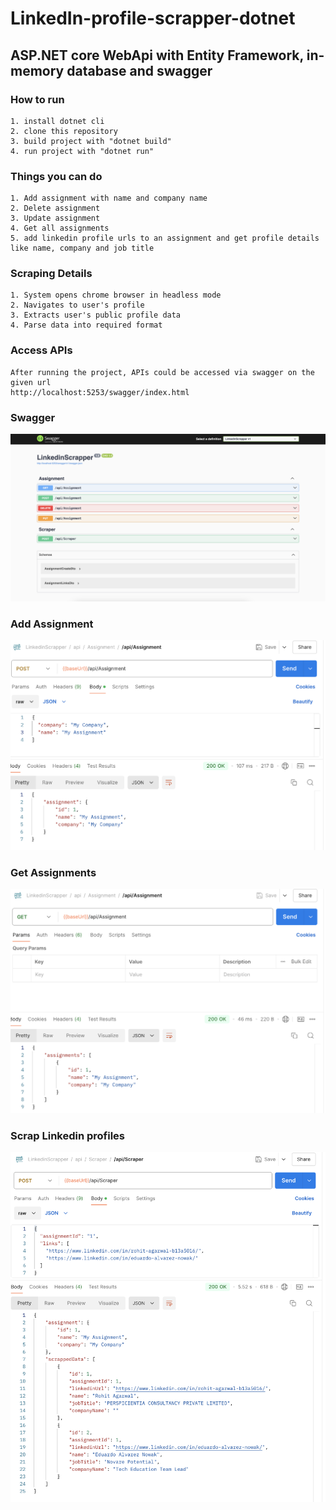 # LinkedIn-profile-scrapper-dotnet

## ASP.NET core WebApi with Entity Framework, in-memory database and swagger

### How to run

    1. install dotnet cli
    2. clone this repository
    3. build project with "dotnet build"
    4. run project with "dotnet run"

### Things you can do

    1. Add assignment with name and company name
    2. Delete assignment
    3. Update assignment
    4. Get all assignments
    5. add linkedin profile urls to an assignment and get profile details like name, company and job title

### Scraping Details

    1. System opens chrome browser in headless mode
    2. Navigates to user's profile
    3. Extracts user's public profile data
    4. Parse data into required format

### Access APIs

    After running the project, APIs could be accessed via swagger on the given url
    http://localhost:5253/swagger/index.html

### Swagger

![Alt text](./sample-images/swagger.png)

### Add Assignment

![Alt text](./sample-images/add-assignment.png)

### Get Assignments

![Alt text](./sample-images/get-assignments.png)

### Scrap Linkedin profiles

![Alt text](./sample-images/scrapper.png)
